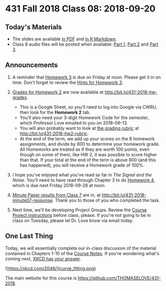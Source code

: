 # 431 Fall 2018 Class 08: 2018-09-20

## Today's Materials

- The slides are available [in PDF](https://github.com/THOMASELOVE/431-2018/blob/master/slides/class08/431_class-08-slides_2018.pdf) and [in R Markdown](https://raw.githubusercontent.com/THOMASELOVE/431-2018/master/slides/class08/431_class-08-slides_2018.Rmd).
- Class 8 audio files will be posted when available: [Part 1](https://github.com/THOMASELOVE/431-2018/blob/master/slides/class08/431_class08audio_2018-09-20_part1.mp3), [Part 2](https://github.com/THOMASELOVE/431-2018/blob/master/slides/class08/431_class08audio_2018-09-20_part2.mp3) and [Part 3](https://github.com/THOMASELOVE/431-2018/blob/master/slides/class08/431_class08audio_2018-09-20_part3.mp3).

## Announcements

1. A reminder that [Homework 3](https://github.com/THOMASELOVE/431-2018/tree/master/homework/Homework3) is due on Friday at noon. Please get it in on time. Don't forget to review the [Hints for Homework 3](https://github.com/THOMASELOVE/431-2018/tree/master/homework/Homework3).

2. [Grades for Homework 2](http://bit.ly/431-2018-hw-grades) are now available at http://bit.ly/431-2018-hw-grades. 
    - This is a Google Sheet, so you'll need to log into Google via CWRU, then look for the **Homework 2** tab. 
    - You'll also need your 3-digit Homework Code for the semester, which Professor Love emailed to you on 2018-09-13.
    - You will also probably want to look at [the grading rubric](http://bit.ly/431-2018-hw2-rubric) at http://bit.ly/431-2018-hw2-rubric.
    - At the end of the term, we add up your scores on the 8 homework assignments, and divide by 800 to determine your homework grade. All Homeworks are treated as if they are worth 100 points, even though on some of them, like HW 2, it was possible to score higher than that. If your total at the end of the term is above 800 (and this has happened), you will receive a Homework grade of 100%.
3. I hope you've enjoyed what you've read so far in *The Signal and the Noise*. You'll need to have read through Chapter 3 to do [Homework 4](https://github.com/THOMASELOVE/431-2018/tree/master/homework/Homework4), which is due next Friday 2018-09-28 at noon.
4. [Minute Paper results from Class 7](http://bit.ly/431-2018-minute07-response) are in, at http://bit.ly/431-2018-minute07-response. Thank you to those of you who completed the task.
5. Next time, we'll be developing Project Groups. Review the [Course Project instructions](https://thomaselove.github.io/431-2018-project/) before class, please. If you're not going to be in class on Tuesday, please let Dr. Love know via email today.

## One Last Thing

Today, we will essentially complete our in-class discussion of the material contained in Chapters 1-10 of the [Course Notes](https://thomaselove.github.io/2018-431-book/). If you're wondering what's coming next, [XKCD has your answer](https://xkcd.com/2048/).

![https://xkcd.com/2048/](curve_fitting.png)

The main website for this course is https://github.com/THOMASELOVE/431-2018.
